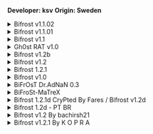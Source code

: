 <b>Developer: ksv</b>
<b>Origin: Sweden</b>

<details>
  <summary>Bifrost v1.1.02</summary>
  <img src="https://github.com/user-attachments/assets/b740a47b-3454-4a84-8c61-b8fbc75a226a" alt="1" />
</details>

<details>
  <summary>Bifrost v1.1.01</summary>
  <img src="https://github.com/user-attachments/assets/82552b12-3acc-4a1c-aa3b-836cebaa59c3" alt="1" />
</details>

<details>
  <summary>Bifrost v1.1</summary>
  <img src="https://github.com/user-attachments/assets/cdecfabc-9509-4264-aaa4-e6fe284e0aa3" alt="1" />
</details>

<details>
  <summary>Gh0st RAT v1.0</summary>
  <img src="https://github.com/user-attachments/assets/d593cdf7-5da6-4c14-a3a0-69d5a15cfa0e" alt="1" />
</details>

<details>
  <summary>Bifrost v1.2b</summary>
  <img src="https://github.com/user-attachments/assets/fc6e9f6e-a8db-4c6c-acb6-091ab1ae0c08" alt="1" />
</details>

<details>
  <summary>Bifrost v1.2</summary>
  <img src="https://github.com/user-attachments/assets/46f918e1-48a3-4b0b-aa53-e43d0d2d7782" alt="1" />
</details>

<details>
  <summary>Bifrost 1.2.1</summary>
  <img src="https://github.com/user-attachments/assets/6296dd03-1548-4211-a552-dc7e353e0be0" alt="1" />
</details>

<details>
  <summary>Bifrost v1.0</summary>
  <img src="https://github.com/user-attachments/assets/a044f910-d5a2-414b-a949-06897e6293f5" alt="1" />
</details>

<details>
  <summary>BiFrOsT Dr.AdNaN 0.3</summary>
  <img src="https://github.com/user-attachments/assets/2f5f4178-7b94-41a8-b202-aa1593b80fe1" alt="1" />
</details>

<details>
  <summary>BiFroSt-MaTreX</summary>
  <img src="https://github.com/user-attachments/assets/bbd25aa2-1ad8-445f-adff-3144b8fd055e" alt="1" />
</details>

<details>
  <summary>Bifrost 1.2.1d CryPted By Fares / Bifrost v1.2d</summary>
  <img src="https://github.com/user-attachments/assets/24d820f0-831e-4bdc-b986-6c934b813920" alt="1" />
</details>

<details>
  <summary>Bifrost 1.2d - PT BR</summary>
  <img src="https://github.com/user-attachments/assets/41d04a6e-a661-4aaa-afa8-848ff669bd2e" alt="1" />
</details>

<details>
  <summary>Bifrost v1.2 By bachirsh21</summary>
  <img src="https://github.com/user-attachments/assets/2b35260d-1c3c-4712-9c8d-82aeb530c1d1" alt="1" />
</details>

<details>
  <summary>Bifrost v1.2.1 By K O P R A</summary>
  <img src="https://github.com/user-attachments/assets/8578a833-ff3d-4709-b7bd-6e82ed37011f" alt="1" />
</details>






















